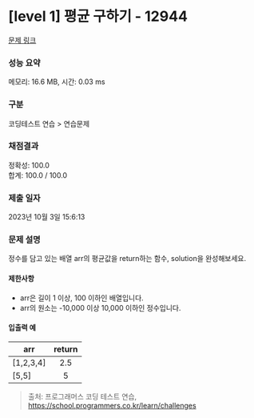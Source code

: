 # [level 1] 평균 구하기 - 12944 

[문제 링크](https://school.programmers.co.kr/learn/courses/30/lessons/12944?language=swift) 

### 성능 요약

메모리: 16.6 MB, 시간: 0.03 ms

### 구분

코딩테스트 연습 > 연습문제

### 채점결과

정확성: 100.0<br/>합계: 100.0 / 100.0

### 제출 일자

2023년 10월 3일 15:6:13

### 문제 설명

<p>정수를 담고 있는 배열 arr의 평균값을 return하는 함수, solution을 완성해보세요.</p>

<h4>제한사항</h4>

<ul>
<li>arr은 길이 1 이상, 100 이하인 배열입니다.</li>
<li>arr의 원소는  -10,000 이상 10,000 이하인 정수입니다.</li>
</ul>

<h4>입출력 예</h4>
<table class="table">
        <thead><tr>
<th>arr</th>
<th style="text-align: center">return</th>
</tr>
</thead>
        <tbody><tr>
<td>[1,2,3,4]</td>
<td style="text-align: center">2.5</td>
</tr>
<tr>
<td>[5,5]</td>
<td style="text-align: center">5</td>
</tr>
</tbody>
      </table>

> 출처: 프로그래머스 코딩 테스트 연습, https://school.programmers.co.kr/learn/challenges